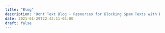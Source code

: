 ```yaml
---
title: "Blog"
description: "Dont Text Blog - Resources for Blocking Spam Texts with Dont Text"
date: 2021-01-29T22:42:11-05:00
draft: false
---
```

